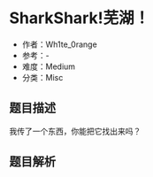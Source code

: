 # SharkShark!芜湖！

- 作者：Wh1te_0range
- 参考：-
- 难度：Medium
- 分类：Misc

## 题目描述

我传了一个东西，你能把它找出来吗？

## 题目解析
